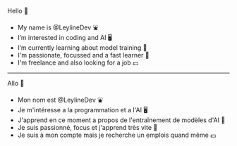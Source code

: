 Hello :wave:

- My name is @LeylineDev :fountain:
- I’m interested in coding and AI :desktop_computer:
- I’m currently learning about model training :abacus:
- I'm passionate, focussed and a fast learner :school:
- I'm freelance and also looking for a job 	:dollar:

---

Allo :wave:

- Mon nom est @LeylineDev :fountain:
- Je m'intéresse a la programmation et a l'AI :desktop_computer:
- J'apprend en ce moment a propos de l'entraînement de modèles d'AI :abacus:
- Je suis passionné, focus et j'apprend très vite :school:
- Je suis à mon compte mais je recherche un emplois quand même :dollar:

<!---
LeylineDev/LeylineDev is a ✨ special ✨ repository because its `README.md` (this file) appears on your GitHub profile.
You can click the Preview link to take a look at your changes.
--->
